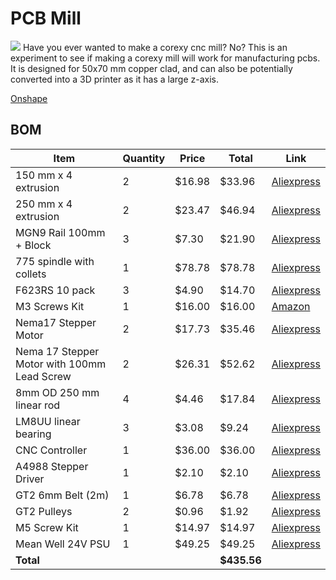 # PCB Mill

<img src = "https://hc-cdn.hel1.your-objectstorage.com/s/v3/3c8ae972095b8316139f7c8e3d17505d4f1dfe39_image.png">
Have you ever wanted to make a corexy cnc mill? No? This is an experiment to see if making a corexy mill will work for manufacturing pcbs. It is designed for 50x70 mm copper clad, and can also be potentially converted into a 3D printer as it has a large z-axis.

[Onshape](https://cad.onshape.com/documents/5cd80cef7b051f6dbadd9a3b/w/b4afdc35a2d58e3f2a333c6d/e/705bca6182fdf11d09d20174?renderMode=0&uiState=687c1c04c8ac4b246a35943b)

## BOM
| Item                                        | Quantity | Price   | Total        | Link                                                               |
| ------------------------------------------- | -------- | ------- | ------------ | ------------------------------------------------------------------ |
| 150 mm x 4 extrusion                        | 2        | \$16.98 | \$33.96      | [Aliexpress](https://www.aliexpress.us/item/3256808699836480.html) |
| 250 mm x 4 extrusion                        | 2        | \$23.47 | \$46.94      | [Aliexpress](https://www.aliexpress.us/item/3256808699836480.html) |
| MGN9 Rail 100mm + Block                     | 3        | \$7.30  | \$21.90      | [Aliexpress](https://www.aliexpress.us/item/2255800576028509.html) |
| 775 spindle with collets                    | 1        | \$78.78 | \$78.78      | [Aliexpress](https://www.aliexpress.us/item/3256805767996082.html) |
| F623RS 10 pack                              | 3        | \$4.90  | \$14.70      | [Aliexpress](https://www.aliexpress.us/item/3256804449119001.html) |
| M3 Screws Kit                               | 1        | \$16.00 | \$16.00      | [Amazon](https://www.amazon.com/dp/B0CMQG542V?th=1)                |
| Nema17 Stepper Motor                        | 2        | \$17.73 | \$35.46      | [Aliexpress](https://www.aliexpress.us/item/3256802068491329.html) |
| Nema 17 Stepper Motor with 100mm Lead Screw | 2        | \$26.31 | \$52.62      | [Aliexpress](https://www.aliexpress.us/item/3256803579009544.html) |
| 8mm OD 250 mm linear rod                    | 4        | \$4.46  | \$17.84      | [Aliexpress](https://www.aliexpress.us/item/3256805290944526.html) |
| LM8UU linear bearing                        | 3        | \$3.08  | \$9.24       | [Aliexpress](https://www.aliexpress.us/item/3256806883965670.html) |
| CNC Controller                              | 1        | \$36.00 | \$36.00      | [Aliexpress](https://www.aliexpress.us/item/3256807037541587.html) |
| A4988 Stepper Driver                        | 1        | \$2.10  | \$2.10       | [Aliexpress](https://www.aliexpress.us/item/3256805909921734.html) |
| GT2 6mm Belt (2m)                           | 1        | \$6.78  | \$6.78       | [Aliexpress](https://www.aliexpress.us/item/3256806321466333.html) |
| GT2 Pulleys                                 | 2        | \$0.96  | \$1.92       | [Aliexpress](https://www.aliexpress.us/item/2251832595367020.html) |
| M5 Screw Kit                                | 1        | \$14.97 | \$14.97      | [Aliexpress](https://www.aliexpress.us/item/3256806973435795.html) |
| Mean Well 24V PSU                           | 1        | \$49.25 | \$49.25      | [Aliexpress](https://www.aliexpress.us/item/2255800177960035.html) |
| **Total**                                   |          |         | **\$435.56** |                                                                    |
